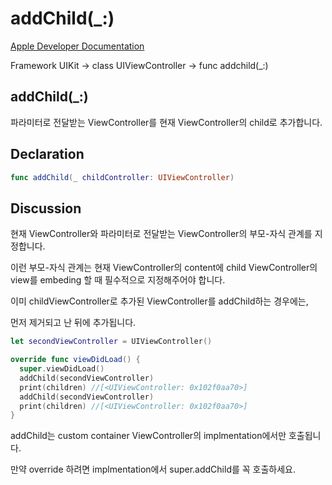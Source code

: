 # addChild(_:)

[Apple Developer Documentation](https://developer.apple.com/documentation/uikit/uiviewcontroller/1621394-addchild)

Framework UIKit → class UIViewController → func addchild(_:)

## addChild(_:)

파라미터로 전달받는 ViewController를 현재 ViewController의 child로 추가합니다.

## Declaration

```swift
func addChild(_ childController: UIViewController)
```

## Discussion

현재 ViewController와 파라미터로 전달받는 ViewController의 부모-자식 관계를 지정합니다.

이런 부모-자식 관계는 현재 ViewController의 content에 child ViewController의 view를 embeding 할 때 필수적으로 지정해주어야 합니다.

이미 childViewController로 추가된 ViewController를 addChild하는 경우에는,

먼저 제거되고 난 뒤에 추가됩니다.

```swift
let secondViewController = UIViewController()

override func viewDidLoad() {
  super.viewDidLoad()
  addChild(secondViewController)
  print(children) //[<UIViewController: 0x102f0aa70>]
  addChild(secondViewController)
  print(children) //[<UIViewController: 0x102f0aa70>]
}
```

addChild는 custom container ViewController의 implmentation에서만 호출됩니다.

만약 override 하려면 implmentation에서 super.addChild를 꼭 호출하세요.